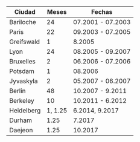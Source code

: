 |Ciudad|Meses|Fechas|
| -----|-----|-----|
| Bariloche | 24 | 07.2001 - 07.2003|
| Paris | 22 | 09.2003 -  07.2005 |
| Greifswald | 1 | 8.2005 |
| Lyon  | 24 | 08.2005 - 09.2007 |
| Bruxelles | 2 | 06.2006 - 07.2006|
| Potsdam | 1 | 08.2006 |
| Jyvaskyla | 2 | 05.2007 - 06.2007|
| Berlin | 48 | 10.2007 - 9.2011 |
| Berkeley | 10 | 10.2011 - 6.2012 |
| Heidelberg| 1, 1.25 | 6.2014,  9.2017 |
| Durham | 1.25 | 7.2017|
| Daejeon | 1.25 | 10.2017 |
